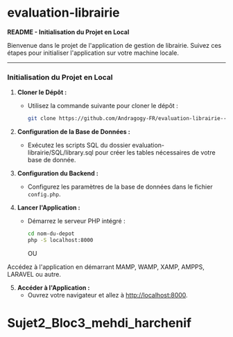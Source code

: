 # evaluation-librairie

**README - Initialisation du Projet en Local**

Bienvenue dans le projet de l'application de gestion de librairie. Suivez ces étapes pour initialiser l'application sur votre machine locale.

---

### Initialisation du Projet en Local

1. **Cloner le Dépôt :**
   - Utilisez la commande suivante pour cloner le dépôt :
     ```bash
     git clone https://github.com/Andragogy-FR/evaluation-librairie---Sujet-2
     ```

2. **Configuration de la Base de Données :**
   - Exécutez les scripts SQL du dossier evaluation-librairie/SQL/library.sql pour créer les tables nécessaires de votre base de donnée.

3. **Configuration du Backend :**
   - Configurez les paramètres de la base de données dans le fichier `config.php`.

4. **Lancer l'Application :**
   - Démarrez le serveur PHP intégré :
     ```bash
     cd nom-du-depot
     php -S localhost:8000
     ```

     OU

Accédez à l'application en démarrant MAMP, WAMP, XAMP, AMPPS, LARAVEL ou autre.

5. **Accéder à l'Application :**
   - Ouvrez votre navigateur et allez à [http://localhost:8000](http://localhost:8000).                    
# Sujet2_Bloc3_mehdi_harchenif

